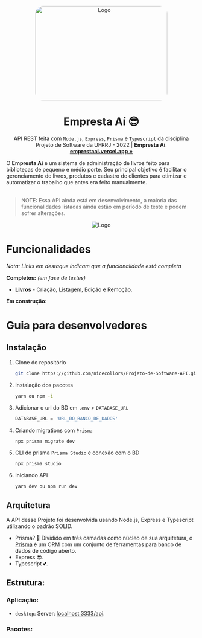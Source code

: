<p align="center">
  <a href="#">
    
  </a>
  <p align="center">
   <img 
     width="350"
     height="250"
     src="https://github.com/NiceColors/Projeto-de-Software-API/blob/main/readmebg.png?raw=true" 
     alt="Logo"
     style="border-radius:20px" 
   >
  </p>
  <h1 align="center"><b>Empresta Aí 😎</b></h1>
  <p align="center">
  API REST feita com <code>Node.js</code>, <code>Express</code>, <code>Prisma</code> e <code>Typescript</code> da disciplina Projeto de Software da UFRRJ - 2022 | <strong>Empresta Aí</strong>.
    <br />
    <a href="#"><strong>emprestaai.vercel.app »</strong></a>
    <br />
  </p>
</p>
O <strong>Empresta Aí</strong> é um sistema de administração de livros feito para bibliotecas de pequeno e médio porte. Seu principal objetivo é facilitar o gerenciamento de livros, produtos e cadastro de clientes para otimizar e automatizar o trabalho que antes era feito manualmente.
<br/>
<br/>

> NOTE: Essa API ainda está em desenvolvimento, a maioria das funcionalidades listadas ainda estão em período de teste e podem sofrer alterações.

<p align="center">
  <img src="https://user-images.githubusercontent.com/54453426/182992345-ab54aa47-2a38-4928-baef-94333a813887.png" alt="Logo">
</p>


# Funcionalidades

_Nota: Links em destaque indicam que a funcionalidade está completa_

**Completos:** _(em fase de testes)_

- **[Livros](#funcionalidades)** - Criação, Listagem, Edição e Remoção.

**Em construção:**

# Guia para desenvolvedores

## Instalação

1. Clone do repositório
   ```sh
   git clone https://github.com/nicecollors/Projeto-de-Software-API.git
   ```
2. Instalação dos pacotes
   ```sh
   yarn ou npm -i
   ```
3. Adicionar o url do BD em `.env` > `DATABASE_URL`
   ```sh
   DATABASE_URL = 'URL_DO_BANCO_DE_DADOS'
   ```
4. Criando migrations com `Prisma`
   ```sh
   npx prisma migrate dev
   ```
5. CLI do prisma `Prisma Studio` e conexão com o BD
   ```sh
   npx prisma studio
   ```
6. Iniciando API
   ```sh
   yarn dev ou npm run dev
   ```

## Arquitetura

A API desse Projeto foi desenvolvida usando Node.js, Express e Typescript utilizando o padrão SOLID.

- Prisma? 🤨 Dividido em três camadas como núcleo de sua arquitetura, o [Prisma](https://www.prisma.io/) é um ORM com um conjunto de ferramentas para banco de dados de código aberto. 
- Express 😎.
- Typescript 💕.

## Estrutura:

### Aplicação:

- `desktop`: Server: [localhost:3333/api](http://localhost:3333/api).

### Pacotes:


